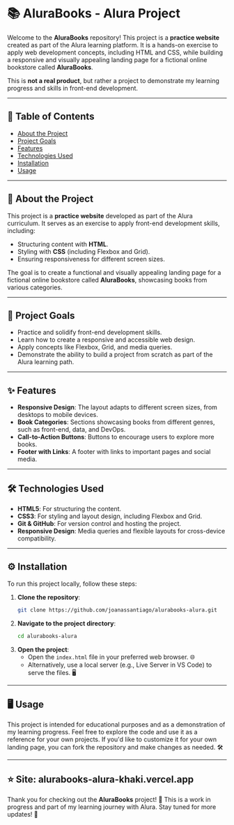 # 📚 AluraBooks - Alura Project  

Welcome to the **AluraBooks** repository! This project is a **practice website** created as part of the Alura learning platform. It is a hands-on exercise to apply web development concepts, including HTML and CSS, while building a responsive and visually appealing landing page for a fictional online bookstore called **AluraBooks**.  

This is **not a real product**, but rather a project to demonstrate my learning progress and skills in front-end development.   

---  

## 📑 Table of Contents  

- [About the Project](#about-the-project)  
- [Project Goals](#project-goals)  
- [Features](#features)  
- [Technologies Used](#technologies-used)  
- [Installation](#installation)  
- [Usage](#usage)  

---  

## 🚀 About the Project  

This project is a **practice website** developed as part of the Alura curriculum. It serves as an exercise to apply front-end development skills, including:  

- Structuring content with **HTML**.  
- Styling with **CSS** (including Flexbox and Grid).
- Ensuring responsiveness for different screen sizes.

The goal is to create a functional and visually appealing landing page for a fictional online bookstore called **AluraBooks**, showcasing books from various categories. 

---  

## 🎯 Project Goals  

- Practice and solidify front-end development skills. 
- Learn how to create a responsive and accessible web design.
- Apply concepts like Flexbox, Grid, and media queries.
- Demonstrate the ability to build a project from scratch as part of the Alura learning path.

---  

## ✨ Features  

- **Responsive Design**: The layout adapts to different screen sizes, from desktops to mobile devices.   
- **Book Categories**: Sections showcasing books from different genres, such as front-end, data, and DevOps. 
- **Call-to-Action Buttons**: Buttons to encourage users to explore more books.  
- **Footer with Links**: A footer with links to important pages and social media.  

---  

## 🛠️ Technologies Used  

- **HTML5**: For structuring the content.   
- **CSS3**: For styling and layout design, including Flexbox and Grid.
- **Git & GitHub**: For version control and hosting the project.  
- **Responsive Design**: Media queries and flexible layouts for cross-device compatibility.  

---  

## ⚙️ Installation  

To run this project locally, follow these steps:  

1. **Clone the repository**:  
   ```bash  
   git clone https://github.com/joanassantiago/alurabooks-alura.git  
   ```  
2. **Navigate to the project directory**:  
   ```bash  
   cd alurabooks-alura  
   ```  
3. **Open the project**:  
   - Open the `index.html` file in your preferred web browser. 🌐  
   - Alternatively, use a local server (e.g., Live Server in VS Code) to serve the files. 🖥️  

---  

## 🖥️ Usage  

This project is intended for educational purposes and as a demonstration of my learning progress. Feel free to explore the code and use it as a reference for your own projects. If you'd like to customize it for your own landing page, you can fork the repository and make changes as needed. 🛠️  

---  
## ⭐ Site: alurabooks-alura-khaki.vercel.app

Thank you for checking out the **AluraBooks** project! 🙌 This is a work in progress and part of my learning journey with Alura. Stay tuned for more updates! 🚀  

